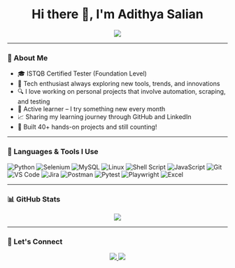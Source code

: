 <h1 align="center">Hi there 👋, I'm Adithya Salian</h1>

<p align="center">
  <img src="https://readme-typing-svg.herokuapp.com?font=Fira+Code&size=22&pause=1000&color=00C2FF&center=true&vCenter=true&width=435&lines=I+love+tech+%F0%9F%94%8C;Always+learning+new+tools+%F0%9F%93%9A;Python+%7C+Selenium+%7C+MySQL+%7C+Linux" />
</p>

---

### 🚀 About Me

- 🎓 ISTQB Certified Tester (Foundation Level)  
- 🧠 Tech enthusiast always exploring new tools, trends, and innovations  
- 🔍 I love working on personal projects that involve automation, scraping, and testing  
- 📘 Active learner – I try something new every month  
- 📈 Sharing my learning journey through GitHub and LinkedIn  
- 🧪 Built 40+ hands-on projects and still counting!  

---

### 🧰 Languages & Tools I Use

![Python](https://img.shields.io/badge/-Python-3776AB?style=for-the-badge&logo=python&logoColor=white)
![Selenium](https://img.shields.io/badge/-Selenium-43B02A?style=for-the-badge&logo=selenium&logoColor=white)
![MySQL](https://img.shields.io/badge/-MySQL-4479A1?style=for-the-badge&logo=mysql&logoColor=white)
![Linux](https://img.shields.io/badge/-Linux-FCC624?style=for-the-badge&logo=linux&logoColor=black)
![Shell Script](https://img.shields.io/badge/-Shell-4EAA25?style=for-the-badge&logo=gnu-bash&logoColor=white)
![JavaScript](https://img.shields.io/badge/-JavaScript-F7DF1E?style=for-the-badge&logo=javascript&logoColor=black)
![Git](https://img.shields.io/badge/-Git-F05032?style=for-the-badge&logo=git&logoColor=white)
![VS Code](https://img.shields.io/badge/-VS%20Code-007ACC?style=for-the-badge&logo=visual-studio-code&logoColor=white)
![Jira](https://img.shields.io/badge/-Jira-0052CC?style=for-the-badge&logo=jira&logoColor=white)
![Postman](https://img.shields.io/badge/-Postman-FF6C37?style=for-the-badge&logo=postman&logoColor=white)
![Pytest](https://img.shields.io/badge/-Pytest-0A9EDC?style=for-the-badge&logo=pytest&logoColor=white)
![Playwright](https://img.shields.io/badge/-Playwright-2AC760?style=for-the-badge&logo=playwright&logoColor=white)
![Excel](https://img.shields.io/badge/-Excel-217346?style=for-the-badge&logo=microsoft-excel&logoColor=white)

---

### 📊 GitHub Stats

<p align="center">
  <img src="https://github-readme-streak-stats.herokuapp.com/?user=AdithyaSalian23&theme=tokyonight" />
</p>

---

### 🔗 Let's Connect

<p align="center">
  <a href="https://www.linkedin.com/in/adithyasalian/" target="_blank">
    <img src="https://img.shields.io/badge/-LinkedIn-0A66C2?style=for-the-badge&logo=linkedin&logoColor=white" />
  </a>
  <a href="https://github.com/AdithyaSalian23" target="_blank">
    <img src="https://img.shields.io/badge/-GitHub-181717?style=for-the-badge&logo=github&logoColor=white" />
  </a>
</p>
